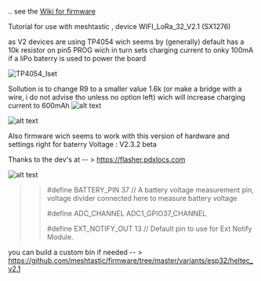 .. see the [Wiki for firmware](https://github.com/yo8aiv/WIFI-LoRa-32-V2-charging-mod---meshtastic-legacy-firmware-HELTEC-V2.1-/wiki) 

Tutorial for use with meshtastic , device WIFI_LoRa_32_V2.1  (SX1276)

as V2 devices are using TP4054 wich seems by (generally) default has a 10k resistor on pin5 PROG
wich in turn sets charging current to onky 100mA if a liPo baterry is used to power the board

![TP4054_Iset](https://github.com/user-attachments/assets/a9fbdb11-3987-4524-9acf-0f513392b475)

Sollution is to change R9 to a smaller value 1.6k (or make a bridge with a wire, i do not advise tho unless no option left) wich will increase charging current to 600mAh
![alt text](https://github.com/yo8aiv/WIFI_LoRa_32_V2_charging_mod/blob/main/WIFI-LoRa-32-V2.1.png)

![alt text](https://github.com/yo8aiv/WIFI_LoRa_32_V2_charging_mod/blob/main/back.jpg)

Also firmware wich seems to work with this version of hardware and settings right for baterry Voltage : V2.3.2 beta
 
 Thanks to the dev's at -- > https://flasher.pdxlocs.com

![alt test](https://github.com/yo8aiv/WIFI_LoRa_32_V2_charging_mod/blob/main/Meshtastic%20ESP32%20Web%20Installer.png)
 
>>  #define BATTERY_PIN 37 // A battery voltage measurement pin, voltage divider connected here to measure battery voltage
>> 
>>  #define ADC_CHANNEL ADC1_GPIO37_CHANNEL
>> 
>>  #define EXT_NOTIFY_OUT 13 // Default pin to use for Ext Notify Module.
>>
you can build a custom bin if needed -- >  https://github.com/meshtastic/firmware/tree/master/variants/esp32/heltec_v2.1



